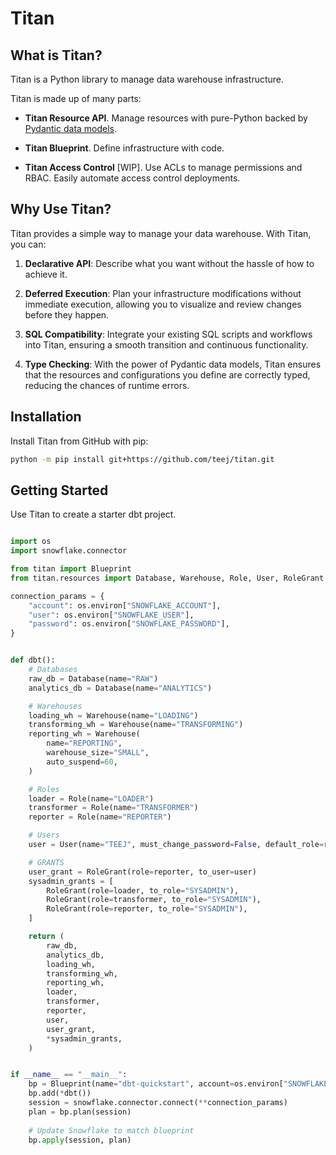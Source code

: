 # Titan


## What is Titan?

Titan is a Python library to manage data warehouse infrastructure.

Titan is made up of many parts:

- **Titan Resource API**. Manage resources with pure-Python backed by [Pydantic data models](https://docs.pydantic.dev/). 
  
- **Titan Blueprint**. Define infrastructure with code.

- **Titan Access Control** [WIP]. Use ACLs to manage permissions and RBAC. Easily automate access control deployments.


## Why Use Titan?

Titan provides a simple way to manage your data warehouse. With Titan, you can:

1. **Declarative API**: Describe what you want without the hassle of how to achieve it.

2. **Deferred Execution**: Plan your infrastructure modifications without immediate execution, allowing you to visualize and review changes before they happen.

3. **SQL Compatibility**: Integrate your existing SQL scripts and workflows into Titan, ensuring a smooth transition and continuous functionality.

4. **Type Checking**: With the power of Pydantic data models, Titan ensures that the resources and configurations you define are correctly typed, reducing the chances of runtime errors.

## Installation

Install Titan from GitHub with pip:

```bash
python -m pip install git+https://github.com/teej/titan.git
```

## Getting Started

Use Titan to create a starter dbt project.

```Python

import os
import snowflake.connector

from titan import Blueprint
from titan.resources import Database, Warehouse, Role, User, RoleGrant

connection_params = {
    "account": os.environ["SNOWFLAKE_ACCOUNT"],
    "user": os.environ["SNOWFLAKE_USER"],
    "password": os.environ["SNOWFLAKE_PASSWORD"],
}


def dbt():
    # Databases
    raw_db = Database(name="RAW")
    analytics_db = Database(name="ANALYTICS")

    # Warehouses
    loading_wh = Warehouse(name="LOADING")
    transforming_wh = Warehouse(name="TRANSFORMING")
    reporting_wh = Warehouse(
        name="REPORTING",
        warehouse_size="SMALL",
        auto_suspend=60,
    )

    # Roles
    loader = Role(name="LOADER")
    transformer = Role(name="TRANSFORMER")
    reporter = Role(name="REPORTER")

    # Users
    user = User(name="TEEJ", must_change_password=False, default_role=reporter.name)

    # GRANTS
    user_grant = RoleGrant(role=reporter, to_user=user)
    sysadmin_grants = [
        RoleGrant(role=loader, to_role="SYSADMIN"),
        RoleGrant(role=transformer, to_role="SYSADMIN"),
        RoleGrant(role=reporter, to_role="SYSADMIN"),
    ]

    return (
        raw_db,
        analytics_db,
        loading_wh,
        transforming_wh,
        reporting_wh,
        loader,
        transformer,
        reporter,
        user,
        user_grant,
        *sysadmin_grants,
    )


if __name__ == "__main__":
    bp = Blueprint(name="dbt-quickstart", account=os.environ["SNOWFLAKE_ACCOUNT"])
    bp.add(*dbt())
    session = snowflake.connector.connect(**connection_params)
    plan = bp.plan(session)
    
    # Update Snowflake to match blueprint
    bp.apply(session, plan)

```
